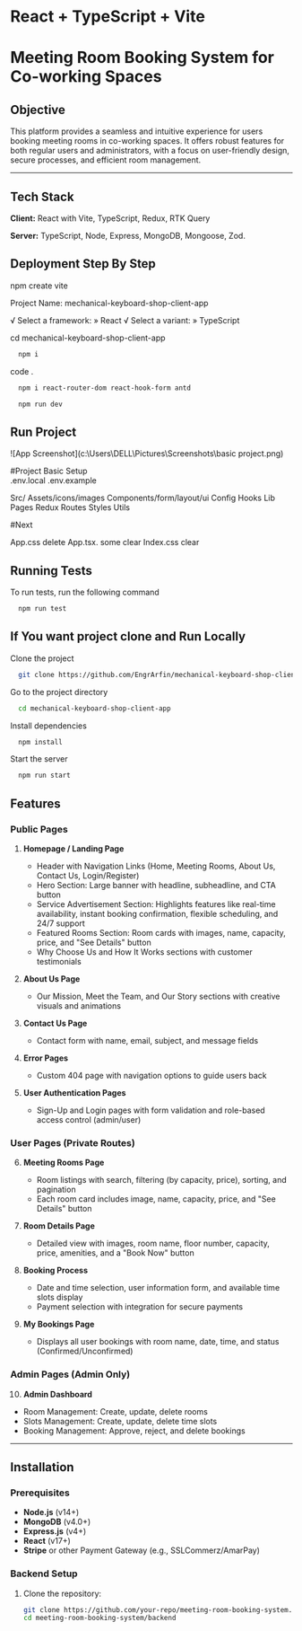 # React + TypeScript + Vite

# Meeting Room Booking System for Co-working Spaces

## Objective

This platform provides a seamless and intuitive experience for users booking meeting rooms in co-working spaces. It offers robust features for both regular users and administrators, with a focus on user-friendly design, secure processes, and efficient room management.

---

## Tech Stack

**Client:** React with Vite, TypeScript, Redux, RTK Query

**Server:** TypeScript, Node, Express, MongoDB, Mongoose, Zod.

## Deployment Step By Step

npm create vite

Project Name: mechanical-keyboard-shop-client-app

√ Select a framework: » React
√ Select a variant: » TypeScript

cd mechanical-keyboard-shop-client-app

```bash
  npm i
```

code .

```bash
  npm i react-router-dom react-hook-form antd
```

```bash
  npm run dev
```

## Run Project

![App Screenshot](c:\Users\DELL\Pictures\Screenshots\basic project.png)

#Project Basic Setup  
.env.local
.env.example

Src/
Assets/icons/images
Components/form/layout/ui
Config
Hooks
Lib
Pages
Redux
Routes
Styles
Utils

#Next

App.css delete
App.tsx. some clear
Index.css clear

## Running Tests

To run tests, run the following command

```bash
  npm run test
```

## If You want project clone and Run Locally

Clone the project

```bash
  git clone https://github.com/EngrArfin/mechanical-keyboard-shop-client-app.git
```

Go to the project directory

```bash
  cd mechanical-keyboard-shop-client-app
```

Install dependencies

```bash
  npm install
```

Start the server

```bash
  npm run start
```

## Features

### Public Pages

1. **Homepage / Landing Page**

   - Header with Navigation Links (Home, Meeting Rooms, About Us, Contact Us, Login/Register)
   - Hero Section: Large banner with headline, subheadline, and CTA button
   - Service Advertisement Section: Highlights features like real-time availability, instant booking confirmation, flexible scheduling, and 24/7 support
   - Featured Rooms Section: Room cards with images, name, capacity, price, and "See Details" button
   - Why Choose Us and How It Works sections with customer testimonials

2. **About Us Page**

   - Our Mission, Meet the Team, and Our Story sections with creative visuals and animations

3. **Contact Us Page**

   - Contact form with name, email, subject, and message fields

4. **Error Pages**

   - Custom 404 page with navigation options to guide users back

5. **User Authentication Pages**
   - Sign-Up and Login pages with form validation and role-based access control (admin/user)

### User Pages (Private Routes)

6. **Meeting Rooms Page**

   - Room listings with search, filtering (by capacity, price), sorting, and pagination
   - Each room card includes image, name, capacity, price, and "See Details" button

7. **Room Details Page**

   - Detailed view with images, room name, floor number, capacity, price, amenities, and a "Book Now" button

8. **Booking Process**

   - Date and time selection, user information form, and available time slots display
   - Payment selection with integration for secure payments

9. **My Bookings Page**
   - Displays all user bookings with room name, date, time, and status (Confirmed/Unconfirmed)

### Admin Pages (Admin Only)

10. **Admin Dashboard**

- Room Management: Create, update, delete rooms
- Slots Management: Create, update, delete time slots
- Booking Management: Approve, reject, and delete bookings

---

## Installation

### Prerequisites

- **Node.js** (v14+)
- **MongoDB** (v4.0+)
- **Express.js** (v4+)
- **React** (v17+)
- **Stripe** or other Payment Gateway (e.g., SSLCommerz/AmarPay)

### Backend Setup

1. Clone the repository:
   ```bash
   git clone https://github.com/your-repo/meeting-room-booking-system.git
   cd meeting-room-booking-system/backend
   ```
